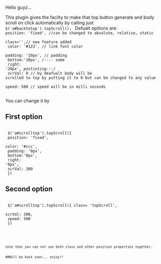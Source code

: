 Hello guyz...

This plugin gives the facilty to make that top button generate and body scroll on click automatically by calling just
<code>
$('a#backtotop').topScroll();
</code>
Defualt opitions are:
<code>
      position: 'fixed', //can be changed to absolute, relative, static<br>
	  class='',// new feature added<br>
	  color: '#123',  // link font color<br>
	  padding: '10px', // padding<br>
	  bottom:'10px', /*---- some<br>
	  right: '20px',     postioting---*/<br>
	  scrVal: 0 // by deafualt body will be scrolled to top by putting it to 0 but can be changed to any value<br>
	  speed: 500 // speed will be in milli seconds<br>
</code>

You can change it by 
## First option
<code><br>
$('a#scrolltop').topScroll({<br>
    position: 'fixed',<br>
	color: '#ccc',<br>
	padding: '0px',<br>
	bottom:'0px',<br>
	right: '0px',<br>
	scrVal: 300<br>
})
</code>
## Second option
<code><br>
$('a#scrolltop').topScroll({
	class= 'topScroll',<br>
	scrVal: 300,<br>
	speed: 500<br>
})

<code>
<br>
note that you can not use both class and other position properties together.

##Will be back soon... enjoy!!